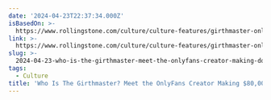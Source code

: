 ```yaml
---
date: '2024-04-23T22:37:34.000Z'
isBasedOn: >-
  https://www.rollingstone.com/culture/culture-features/girthmaster-onlyfans-creator-adult-star-viral-1235009248/
link: >-
  https://www.rollingstone.com/culture/culture-features/girthmaster-onlyfans-creator-adult-star-viral-1235009248/
slug: >-
  2024-04-23-who-is-the-girthmaster-meet-the-onlyfans-creator-making-dollar80000-a-month
tags:
  - Culture
title: 'Who Is The Girthmaster? Meet the OnlyFans Creator Making $80,000 A Month'
---
```


